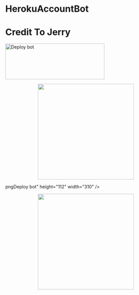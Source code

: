 # HerokuAccountBot
# Credit To Jerry
<a href="https://dashboard.heroku.com/new-app?template=https://github.com/mksir12/HerokuAccountBot" target="blank"><img align="center" src="https://i.imgur.com/zJvNd7c.jpeg" alt="Deploy bot" height="112" width="310" /></a>
<p align="center">
  <a href="https://t.me/xax_ha_ha_l">
    <img height="300" src="https://i.imgur.com/4iAODFB.jpg">
  </a>
</p>
                                                                                                                    pngDeploy bot" height="112" width="310" /></a>

<p align="center">
  <a href="https://wa.me/919539060020">
    <img height="300" src="https://i.imgur.com/4iAODFB.jpg">
  </a>
</p>

